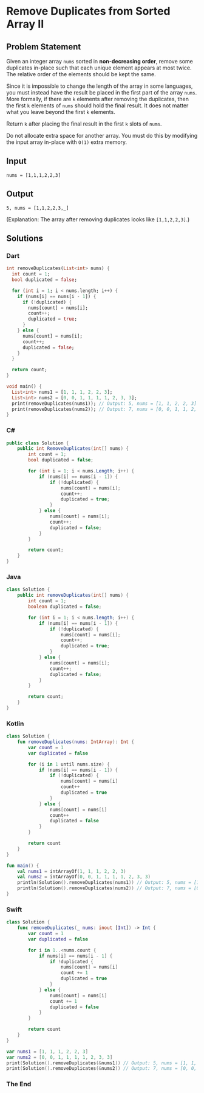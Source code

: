 # Remove Duplicates from Sorted Array II

## Problem Statement

Given an integer array `nums` sorted in **non-decreasing order**, remove some duplicates in-place such that each unique element appears at most twice. The relative order of the elements should be kept the same.

Since it is impossible to change the length of the array in some languages, you must instead have the result be placed in the first part of the array `nums`. More formally, if there are `k` elements after removing the duplicates, then the first `k` elements of `nums` should hold the final result. It does not matter what you leave beyond the first `k` elements.

Return `k` after placing the final result in the first `k` slots of `nums`.

Do not allocate extra space for another array. You must do this by modifying the input array in-place with `O(1)` extra memory.

## Input

```text
nums = [1,1,1,2,2,3]
```

## Output

```text
5, nums = [1,1,2,2,3,_]
```

(Explanation: The array after removing duplicates looks like `[1,1,2,2,3]`.)

## Solutions

### Dart

```dart
int removeDuplicates(List<int> nums) {
  int count = 1;
  bool duplicated = false;

  for (int i = 1; i < nums.length; i++) {
    if (nums[i] == nums[i - 1]) {
      if (!duplicated) {
        nums[count] = nums[i];
        count++;
        duplicated = true;
      }
    } else {
      nums[count] = nums[i];
      count++;
      duplicated = false;
    }
  }

  return count;
}

void main() {
  List<int> nums1 = [1, 1, 1, 2, 2, 3];
  List<int> nums2 = [0, 0, 1, 1, 1, 1, 2, 3, 3];
  print(removeDuplicates(nums1)); // Output: 5, nums = [1, 1, 2, 2, 3]
  print(removeDuplicates(nums2)); // Output: 7, nums = [0, 0, 1, 1, 2, 3, 3]
}
```

### C#

```csharp
public class Solution {
    public int RemoveDuplicates(int[] nums) {
        int count = 1;
        bool duplicated = false;

        for (int i = 1; i < nums.Length; i++) {
            if (nums[i] == nums[i - 1]) {
                if (!duplicated) {
                    nums[count] = nums[i];
                    count++;
                    duplicated = true;
                }
            } else {
                nums[count] = nums[i];
                count++;
                duplicated = false;
            }
        }

        return count;
    }
}
```

### Java

```java
class Solution {
    public int removeDuplicates(int[] nums) {
        int count = 1;
        boolean duplicated = false;

        for (int i = 1; i < nums.length; i++) {
            if (nums[i] == nums[i - 1]) {
                if (!duplicated) {
                    nums[count] = nums[i];
                    count++;
                    duplicated = true;
                }
            } else {
                nums[count] = nums[i];
                count++;
                duplicated = false;
            }
        }

        return count;
    }
}
```

### Kotlin

```kotlin
class Solution {
    fun removeDuplicates(nums: IntArray): Int {
        var count = 1
        var duplicated = false

        for (i in 1 until nums.size) {
            if (nums[i] == nums[i - 1]) {
                if (!duplicated) {
                    nums[count] = nums[i]
                    count++
                    duplicated = true
                }
            } else {
                nums[count] = nums[i]
                count++
                duplicated = false
            }
        }

        return count
    }
}

fun main() {
    val nums1 = intArrayOf(1, 1, 1, 2, 2, 3)
    val nums2 = intArrayOf(0, 0, 1, 1, 1, 1, 2, 3, 3)
    println(Solution().removeDuplicates(nums1)) // Output: 5, nums = [1, 1, 2, 2, 3]
    println(Solution().removeDuplicates(nums2)) // Output: 7, nums = [0, 0, 1, 1, 2, 3, 3]
}
```

### Swift

```swift
class Solution {
    func removeDuplicates(_ nums: inout [Int]) -> Int {
        var count = 1
        var duplicated = false

        for i in 1..<nums.count {
            if nums[i] == nums[i - 1] {
                if !duplicated {
                    nums[count] = nums[i]
                    count += 1
                    duplicated = true
                }
            } else {
                nums[count] = nums[i]
                count += 1
                duplicated = false
            }
        }

        return count
    }
}

var nums1 = [1, 1, 1, 2, 2, 3]
var nums2 = [0, 0, 1, 1, 1, 1, 2, 3, 3]
print(Solution().removeDuplicates(&nums1)) // Output: 5, nums = [1, 1, 2, 2, 3]
print(Solution().removeDuplicates(&nums2)) // Output: 7, nums = [0, 0, 1, 1, 2, 3, 3]
```

### The End

